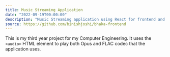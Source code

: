 ```yaml
---
title: Music Streaming Application
date: "2022-09-19T00:00:00"
description: "Music Streaming application using React for frontend and Node backend."
source: https://github.com/binishjoshi/bhaka-frontend
---
```


This is my third year project for my Computer Engineering. It uses the `<audio>` HTML element to play both Opus and FLAC codec that the application uses.

